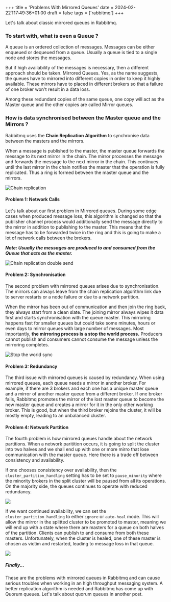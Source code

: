+++
title = 'Problems With Mirrored Queues'
date = 2024-02-22T17:49:36+01:00
draft = false
tags = ['rabbitmq']
+++

Let's talk about classic mirrored queues in Rabbitmq.

### To start with, what is even a Queue ?

A queue is an ordered collection of messages. Messages can be either enqueued or dequeued from a queue. Usually a queue is tied to a single node and stores the messages. 

But if high availability of the messages is necessary, then a different approach should be taken. Mirrored Queues. Yes, as the name suggests, the queues have to mirrored into different copies in order to keep it highly available. These mirrors have to placed in different brokers so that a failure of one broker won't result in a data loss.

Among these redundant copies of the same queue, one copy will act as the Master queue and the other copies are called Mirror queues.

### How is data synchronised between the Master queue and the Mirrors ?

Rabbitmq uses the **Chain Replication Algorithm** to synchronise data between the masters and the mirrors. 

When a message is published to the master, the master queue forwards the message to its next mirror in the chain. The mirror processes the message and forwards the message to the next mirror in the chain. This continues until the last mirror in the chain notifies the master that the operation is fully replicated. Thus a ring is formed between the master queue and the mirrors.

![Chain replication](/chain-replication.png)

#### Problem 1: Network Calls
Let's talk about our first problem in Mirrored queues. During some edge cases when produced message loss, this algorithm is changed so that the publisher channel process would additionally send the message directly to the mirror in addition to publishing to the master. This means that the message has to be forwarded twice in the ring and this is going to make a lot of network calls between the brokers.

***Note: Usually the messages are produced to and consumed from the Queue that acts as the master.***

![Chain replication double send](/double-send-chain-replication.png)

#### Problem 2: Synchronisation

The second problem with mirrored queues arises due to synchronisation. The mirrors can always leave from the chain replication algorithm link due to server restarts or a node failure or due to a network partition. 

When the mirror has been out of communication and then join the ring back, they always start from a clean slate. The joining mirror always wipes it data first and starts synchronisation with the queue master. This mirroring happens fast for smaller queues but could take some minutes, hours or even days to mirror queues with large number of messages. Most importantly, **the mirroring process is a stop the world process.** Producers cannot publish and consumers cannot consume the message unless the mirroring completes.


![Stop the world sync](/stop-the-world-sync.png)

#### Problem 3: Redundancy

The third issue with mirrored queues is caused by redundancy. When using mirrored queues, each queue needs a mirror in another broker. For example, if there are 3 brokers and each one has a unique master queue and a mirror of another master queue from a different broker. If one broker fails, Rabbitmq promotes the mirror of the lost master queue to become the new master queue and creates a mirror for it in the only other working broker. This is good, but when the third broker rejoins the cluster, it will be mostly empty, leading to an unbalanced cluster.

#### Problem 4: Network Partition

The fourth problem is how mirrored queues handle about the network partitions. When a network paritition occurs, it is going to split the cluster into two halves and we shall end up with one or more mirro that lose communication with the master queue. Here there is a trade off between consistency and availability.

If one chooses consistency over availability, then the `cluster_partition_handling` setting has to be set to `pause_minority` where the minority brokers in the split cluster will be paused from all its operations. On the majority side, the queues continues to operate with reduced redundancy. 

![](/pause-minority.png)

If we want continued availability, we can set the `cluster_partition_handling` to either `ignore` or `auto-heal` mode. This will allow the mirror in the splitted cluster to be promoted to master, meaning we will end up with a state where there are masters for a queue on both halves of the partition. Clients can publish to and consume from both these masters. Unfortunately, when the cluster is healed, one of these master is chosen as victim and restarted, leading to message loss in that queue. 

![](/auto-heal.png)

##### Finally... 

These are the problems with mirrored queues in Rabbitmq and can cause serious troubles when working in an high throughput messaging system. A better replication algorithm is needed and Rabbitmq has come up with Quorum queues. Let's talk about quorum queues in another post.
